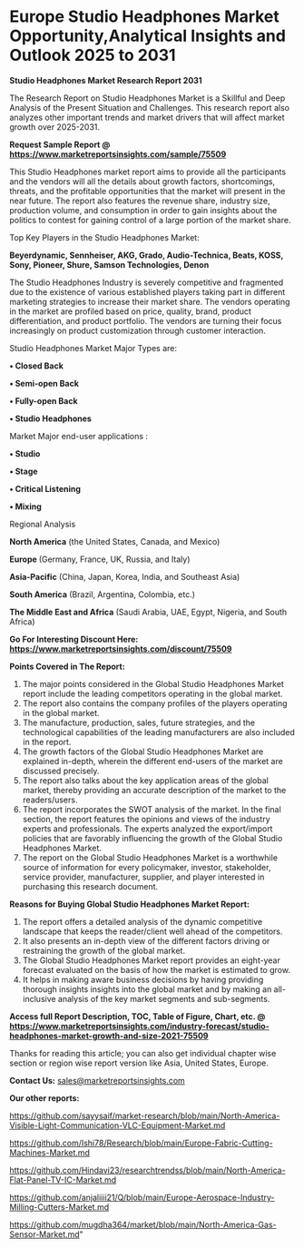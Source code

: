 # Europe Studio Headphones Market Opportunity,Analytical Insights and Outlook 2025 to 2031

<strong>Studio Headphones Market Research Report 2031</strong>

The Research Report on Studio Headphones Market is a Skillful and Deep Analysis of the Present Situation and Challenges. This research report also analyzes other important trends and market drivers that will affect market growth over 2025-2031.

<strong>Request Sample Report @ <a href=https://www.marketreportsinsights.com/sample/75509>https://www.marketreportsinsights.com/sample/75509</a></strong>

This Studio Headphones market report aims to provide all the participants and the vendors will all the details about growth factors, shortcomings, threats, and the profitable opportunities that the market will present in the near future. The report also features the revenue share, industry size, production volume, and consumption in order to gain insights about the politics to contest for gaining control of a large portion of the market share.

Top Key Players in the Studio Headphones Market:

<strong>Beyerdynamic, Sennheiser, AKG, Grado, Audio-Technica, Beats, KOSS, Sony, Pioneer, Shure, Samson Technologies, Denon</strong>

The Studio Headphones Industry is severely competitive and fragmented due to the existence of various established players taking part in different marketing strategies to increase their market share. The vendors operating in the market are profiled based on price, quality, brand, product differentiation, and product portfolio. The vendors are turning their focus increasingly on product customization through customer interaction.

Studio Headphones Market Major Types are:

<strong>• Closed Back

• Semi-open Back

• Fully-open Back

• Studio Headphones</strong>

Market Major end-user applications :

<strong>• Studio

• Stage

• Critical Listening

• Mixing</strong>

Regional Analysis

</u><strong><b>North America</b></strong> (the United States, Canada, and Mexico)

<strong><b>Europe </b></strong>(Germany, France, UK, Russia, and Italy)

<strong><b>Asia-Pacific</b></strong> (China, Japan, Korea, India, and Southeast Asia)

<strong><b>South America</b></strong> (Brazil, Argentina, Colombia, etc.)

<strong><b>The Middle East and Africa</b></strong> (Saudi Arabia, UAE, Egypt, Nigeria, and South Africa)

<strong>Go For Interesting Discount Here: <a href=https://www.marketreportsinsights.com/discount/75509>https://www.marketreportsinsights.com/discount/75509</a></strong>

<strong>Points Covered in The Report:</strong>
<ol>
  <li>The major points considered in the Global Studio Headphones Market report include the leading competitors operating in the global market.</li>
  <li>The report also contains the company profiles of the players operating in the global market.</li>
  <li>The manufacture, production, sales, future strategies, and the technological capabilities of the leading manufacturers are also included in the report.</li>
  <li>The growth factors of the Global Studio Headphones Market are explained in-depth, wherein the different end-users of the market are discussed precisely.</li>
  <li>The report also talks about the key application areas of the global market, thereby providing an accurate description of the market to the readers/users.</li>
  <li>The report incorporates the SWOT analysis of the market. In the final section, the report features the opinions and views of the industry experts and professionals. The experts analyzed the export/import policies that are favorably influencing the growth of the Global Studio Headphones Market.</li>
  <li>The report on the Global Studio Headphones Market is a worthwhile source of information for every policymaker, investor, stakeholder, service provider, manufacturer, supplier, and player interested in purchasing this research document.</li>
</ol>
<strong>Reasons for Buying Global Studio Headphones Market Report:</strong>

<ol>
  <li>The report offers a detailed analysis of the dynamic competitive landscape that keeps the reader/client well ahead of the competitors.</li>
  <li>It also presents an in-depth view of the different factors driving or restraining the growth of the global market.</li>
  <li>The Global Studio Headphones Market report provides an eight-year forecast evaluated on the basis of how the market is estimated to grow.</li>
  <li>It helps in making aware business decisions by having providing thorough insights insights into the global market and by making an all-inclusive analysis of the key market segments and sub-segments.</li>
</ol>
<strong>Access full Report Description, TOC, Table of Figure, Chart, etc. @ <a href=https://www.marketreportsinsights.com/industry-forecast/studio-headphones-market-growth-and-size-2021-75509>https://www.marketreportsinsights.com/industry-forecast/studio-headphones-market-growth-and-size-2021-75509</a></strong>


Thanks for reading this article; you can also get individual chapter wise section or region wise report version like Asia, United States, Europe.

<strong>Contact Us:</strong>
sales@marketreportsinsights.com

<strong>Our other reports:</strong>

<a href=https://github.com/sayysaif/market-research/blob/main/North-America-Visible-Light-Communication-VLC-Equipment-Market.md>https://github.com/sayysaif/market-research/blob/main/North-America-Visible-Light-Communication-VLC-Equipment-Market.md</a>

<a href=https://github.com/Ishi78/Research/blob/main/Europe-Fabric-Cutting-Machines-Market.md>https://github.com/Ishi78/Research/blob/main/Europe-Fabric-Cutting-Machines-Market.md</a>

<a href=https://github.com/Hindavi23/researchtrendss/blob/main/North-America-Flat-Panel-TV-IC-Market.md>https://github.com/Hindavi23/researchtrendss/blob/main/North-America-Flat-Panel-TV-IC-Market.md</a>

<a href=https://github.com/anjaliiii21/Q/blob/main/Europe-Aerospace-Industry-Milling-Cutters-Market.md>https://github.com/anjaliiii21/Q/blob/main/Europe-Aerospace-Industry-Milling-Cutters-Market.md</a>

<a href=https://github.com/mugdha364/market/blob/main/North-America-Gas-Sensor-Market.md>https://github.com/mugdha364/market/blob/main/North-America-Gas-Sensor-Market.md</a>"
